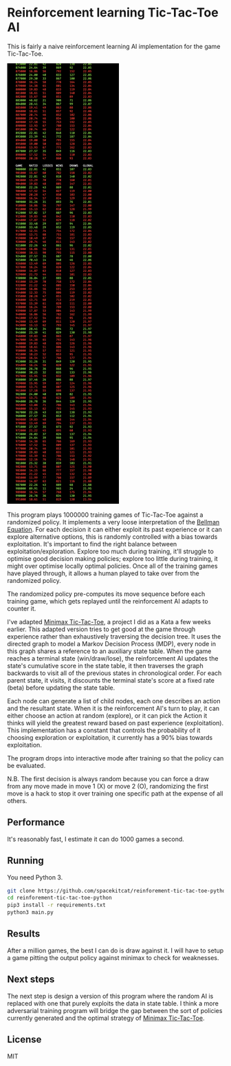 # Reinforcement  learning Tic-Tac-Toe AI

This is fairly a naive reinforcement learning AI implementation for the game Tic-Tac-Toe.

![Screenshot of the program running. It prints table of data with 6 columns: GAME, RATIO, LOSSES, WINS, DRAWS and Global. The GAME column increments by 1000 for each new row and RATIO, LOSSES, WINS and DRAWS describe how many of those 1000 games resulted in wins, losses or draws. The RATIO describes the number of WINS plus DRAWS divided by the number of LOSSES each row. The GLOBAL column is the overall ratio of WINS plus DRAWS divided by the number of LOSSES for all games so far.](images/demo.png)

This program plays 1000000 training games of Tic-Tac-Toe against a randomized policy. It implements a very loose interpretation of the [Bellman Equation](https://en.wikipedia.org/wiki/Bellman_equation). For each decision it can either exploit its past experience or it can explore alternative options, this is randomly controlled with a bias towards exploitation. It's important to find the right balance between exploitation/exploration. Explore too much during training, it'll struggle to optimise good decision making policies; explore too little during training, it might over optimise locally optimal policies. Once all of the training games have played through, it allows a human played to take over from the randomized policy.

The randomized policy pre-computes its move sequence before each training game, which gets replayed until the reinforcement AI adapts to counter it.

I've adapted [Minimax Tic-Tac-Toe](https://github.com/spacekitcat/minimax-tic-tac-toe-python), a project I did as a Kata a few weeks earlier. This adapted version tries to get good at the game through experience rather than exhaustively traversing the decision tree. It uses the directed graph to model a Markov Decision Process (MDP), every node in this graph shares a reference to an auxiliary state table. When the game reaches a terminal state (win/draw/lose), the reinforcement AI updates the state's cumulative score in the state table, it then traverses the graph backwards to visit all of the previous states in chronological order. For each parent state, it visits, it discounts the terminal state's score at a fixed rate (beta) before updating the state table.

Each node can generate a list of child nodes, each one describes an action and the resultant state. When it is the reinforcement AI's turn to play, it can either choose an action at random (explore), or it can pick the Action it thinks will yield the greatest reward based on past experience (exploitation). This implementation has a constant that controls the probability of it choosing exploration or exploitation, it currently has a 90% bias towards exploitation.

The program drops into interactive mode after training so that the policy can be evaluated.

N.B. The first decision is always random because you can force a draw from any move made in move 1 (X) or move 2 (O), randomizing the first move is a hack to stop it over training one specific path at the expense of all others.

## Performance

It's reasonably fast, I estimate it can do 1000 games a second.

## Running

You need Python 3.

```bash
git clone https://github.com/spacekitcat/reinforement-tic-tac-toe-python.git
cd reinforement-tic-tac-toe-python
pip3 install -r requirements.txt
python3 main.py
```

## Results

After a million games, the best I can do is draw against it. I will have to setup a game pitting the output policy against minimax to check for weaknesses.

## Next steps

The next step is design a version of this program where the random AI is replaced with one that purely exploits the data in state table. I think a more adversarial training program will bridge the gap between the sort of policies currently generated and the optimal strategy of [Minimax Tic-Tac-Toe](https://github.com/spacekitcat/minimax-tic-tac-toe-python).

## License

MIT
